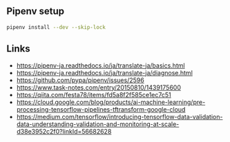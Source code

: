 ## Pipenv setup

```bash
pipenv install --dev --skip-lock
```

## Links

* https://pipenv-ja.readthedocs.io/ja/translate-ja/basics.html
* https://pipenv-ja.readthedocs.io/ja/translate-ja/diagnose.html
* https://github.com/pypa/pipenv/issues/2596
* https://www.task-notes.com/entry/20150810/1439175600 
* https://qiita.com/festa78/items/fd5a8f2f585ce1ec7c51
* https://cloud.google.com/blog/products/ai-machine-learning/pre-processing-tensorflow-pipelines-tftransform-google-cloud
* https://medium.com/tensorflow/introducing-tensorflow-data-validation-data-understanding-validation-and-monitoring-at-scale-d38e3952c2f0?linkId=56682628
